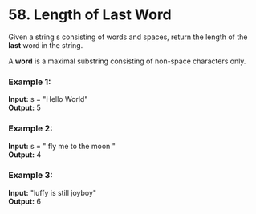 # 58. Length of Last Word
Given a string s consisting of words and spaces, return the length of the **last** word in the string.

A **word** is a maximal substring consisting of non-space characters only.

### Example 1:

**Input:** s = "Hello World"     
**Output:** 5

### Example 2:

**Input:** s = "   fly me   to   the moon  "   
**Output:** 4

### Example 3:

**Input:** "luffy is still joyboy"   
**Output:** 6

